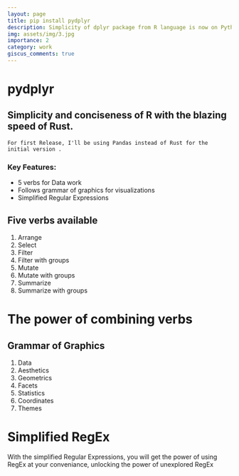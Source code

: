 ```yaml
---
layout: page
title: pip install pydplyr 
description: Simplicity of dplyr package from R language is now on Python
img: assets/img/3.jpg
importance: 2
category: work
giscus_comments: true
---
```


# pydplyr
## Simplicity and conciseness of R with the blazing speed of Rust.

```
For first Release, I'll be using Pandas instead of Rust for the initial version .
```


### Key Features:
- 5 verbs for Data work
- Follows grammar of graphics for visualizations
- Simplified Regular Expressions 

    
## Five verbs available
1. Arrange
2. Select
3. Filter
4. Filter with groups
5. Mutate
6. Mutate with groups
7. Summarize
9. Summarize with groups


# The power of combining verbs

## Grammar of Graphics
1. Data
2. Aesthetics
3. Geometrics
4. Facets
5. Statistics
6. Coordinates
7. Themes

# Simplified RegEx
With the simplified Regular Expressions, you will get the power of using RegEx at your conveniance, unlocking the power of unexplored RegEx